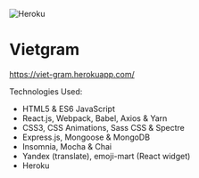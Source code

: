 ![Heroku](http://heroku-badge.herokuapp.com/?app=viet-gram&style=flat)

# Vietgram
https://viet-gram.herokuapp.com/

Technologies Used:

- HTML5 & ES6 JavaScript
- React.js, Webpack, Babel, Axios & Yarn
- CSS3, CSS Animations, Sass CSS & Spectre
- Express.js, Mongoose & MongoDB
- Insomnia, Mocha & Chai
- Yandex (translate), emoji-mart (React widget)
- Heroku
